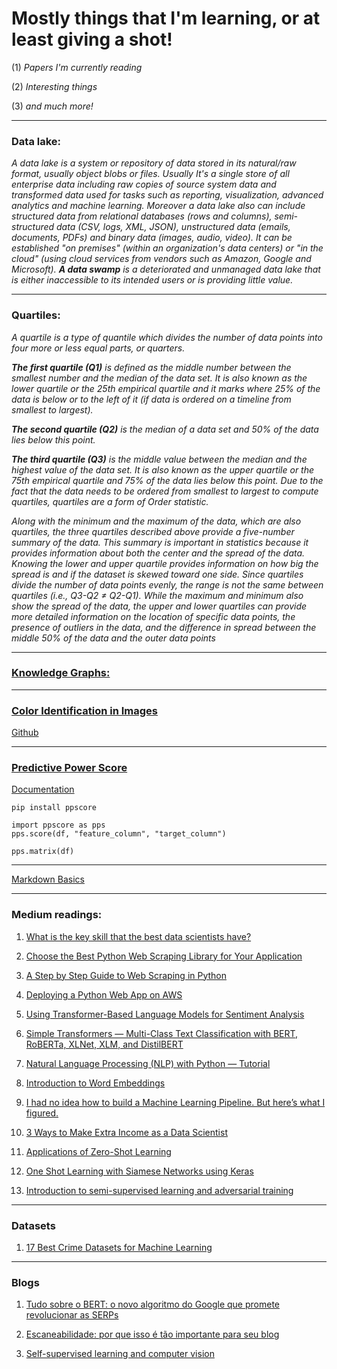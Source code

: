 # Mostly things that I'm learning, or at least giving a shot!

  (1) *Papers I'm currently reading*

  (2) *Interesting things*

  (3) *and much more!*

  ---
  
  ### Data lake:

   *A data lake is a system or repository of data stored in its natural/raw format, usually object blobs or files. Usually It's a single store of all enterprise data including raw copies of source system data and transformed data used for tasks such as reporting, visualization, advanced analytics and machine learning. Moreover a  data lake also can include structured data from relational databases (rows and columns), semi-structured data (CSV, logs, XML, JSON), unstructured data (emails, documents, PDFs) and binary data (images, audio, video). It can be established "on premises" (within an organization's data centers) or "in the cloud" (using cloud services from vendors such as Amazon, Google and Microsoft). **A data swamp** is a deteriorated and unmanaged data lake that is either inaccessible to its intended users or is providing little value.*

---

### Quartiles:

  *A quartile is a type of quantile which divides the number of data points into four more or less equal parts, or quarters.*
  
  ***The first quartile (Q1)** is defined as the middle number between the smallest number and the median of the data set. It is also known as the lower quartile or the 25th empirical quartile and it marks where 25% of the data is below or to the left of it (if data is ordered on a timeline from smallest to largest).*
  
  ***The second quartile (Q2)** is the median of a data set and 50% of the data lies below this point.* 
  
  ***The third quartile (Q3)** is the middle value between the median and the highest value of the data set. It is also known as the upper quartile or the 75th empirical quartile and 75% of the data lies below this point. Due to the fact that the data needs to be ordered from smallest to largest to compute quartiles, quartiles are a form of Order statistic.*

*Along with the minimum and the maximum of the data, which are also quartiles, the three quartiles described above provide a five-number summary of the data. This summary is important in statistics because it provides information about both the center and the spread of the data. Knowing the lower and upper quartile provides information on how big the spread is and if the dataset is skewed toward one side. Since quartiles divide the number of data points evenly, the range is not the same between quartiles (i.e., Q3-Q2 ≠ Q2-Q1). While the maximum and minimum also show the spread of the data, the upper and lower quartiles can provide more detailed information on the location of specific data points, the presence of outliers in the data, and the difference in spread between the middle 50% of the data and the outer data points*

---

### [Knowledge Graphs:](https://www.analyticsvidhya.com/blog/2019/10/how-to-build-knowledge-graph-text-using-spacy/)

---

### [Color Identification in Images](https://towardsdatascience.com/color-identification-in-images-machine-learning-application-b26e770c4c71)

[Github](https://github.com/kb22/Color-Identification-using-Machine-Learning/blob/master/Color%20Identification%20using%20Machine%20Learning.ipynb) 

---

### [Predictive Power Score](https://towardsdatascience.com/rip-correlation-introducing-the-predictive-power-score-3d90808b9598)

[Documentation](https://github.com/8080labs/ppscore)

```
pip install ppscore

import ppscore as pps
pps.score(df, "feature_column", "target_column")

pps.matrix(df)
```

---

[Markdown Basics](https://www.markdownguide.org/extended-syntax/)

---

### Medium readings:

1. [What is the key skill that the best data scientists have?](https://towardsdatascience.com/what-is-the-key-skill-that-the-best-data-scientists-have-655edea228ac)
  
1. [Choose the Best Python Web Scraping Library for Your Application](https://towardsdatascience.com/choose-the-best-python-web-scraping-library-for-your-application-91a68bc81c4f)

1. [A Step by Step Guide to Web Scraping in Python](https://towardsdatascience.com/a-step-by-step-guide-to-web-scraping-in-python-5c4d9cef76e8)

1. [Deploying a Python Web App on AWS](https://towardsdatascience.com/deploying-a-python-web-app-on-aws-57ed772b2319)

1. [Using Transformer-Based Language Models for Sentiment Analysis](https://towardsdatascience.com/using-transformer-based-language-models-for-sentiment-analysis-dc3c10261eec)

1. [Simple Transformers — Multi-Class Text Classification with BERT, RoBERTa, XLNet, XLM, and DistilBERT](https://medium.com/swlh/simple-transformers-multi-class-text-classification-with-bert-roberta-xlnet-xlm-and-8b585000ce3a)

1. [Natural Language Processing (NLP) with Python — Tutorial](https://medium.com/towards-artificial-intelligence/natural-language-processing-nlp-with-python-tutorial-for-beginners-1f54e610a1a0)

1. [Introduction to Word Embeddings](https://towardsdatascience.com/introduction-to-word-embeddings-4cf857b12edc)

1. [I had no idea how to build a Machine Learning Pipeline. But here’s what I figured.](https://towardsdatascience.com/i-had-no-idea-how-to-build-a-machine-learning-pipeline-but-heres-what-i-figured-f3a7773513a)

1. [3 Ways to Make Extra Income as a Data Scientist](https://towardsdatascience.com/3-ways-to-make-extra-income-as-a-data-scientist-eed02749208c)

1. [Applications of Zero-Shot Learning](https://towardsdatascience.com/applications-of-zero-shot-learning-f65bb232963f)

1. [One Shot Learning with Siamese Networks using Keras](https://towardsdatascience.com/one-shot-learning-with-siamese-networks-using-keras-17f34e75bb3d)

1. [Introduction to semi-supervised learning and adversarial training](https://medium.com/inside-machine-learning/placeholder-3557ebb3d470)

---

### Datasets

1. [17 Best Crime Datasets for Machine Learning](https://lionbridge.ai/datasets/16-best-crime-datasets-for-machine-learning/)

---

### Blogs

1. [Tudo sobre o BERT: o novo algoritmo do Google que promete revolucionar as SERPs](https://rockcontent.com/br/blog/bert/)

1. [Escaneabilidade: por que isso é tão importante para seu blog](https://rockcontent.com/br/blog/escaneabilidade/)

1. [Self-supervised learning and computer vision](https://www.fast.ai/2020/01/13/self_supervised/)
